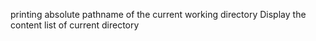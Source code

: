 printing absolute pathname of the current working directory
Display the content list of current directory
